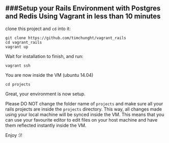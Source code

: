 ###Setup your Rails Environment with Postgres and Redis Using Vagrant in less than 10 minutes
---

clone this project and ``cd`` into it:

	git clone https://github.com/timchunght/vagrant_rails
	cd vagrant_rails
	vagrant up

Wait for installation to finish, and run:

	vagrant ssh

You are now inside the VM (ubuntu 14.04)

	cd projects

Great, your environment is now setup.

Please DO NOT change the folder name of ``projects`` and make sure all your rails projects are inside the ``projects`` directory. This way, all changes made using your local machine will be synced inside the VM. This means that you can use your favourite editor to edit files on your host machine and have them reflected instantly inside the VM.

Enjoy :)! 
